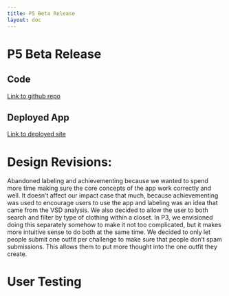 ```yaml
---
title: P5 Beta Release
layout: doc
---
```



# P5 Beta Release
## Code


[Link to github repo](https://github.com/dismint/outfinity)


## Deployed App


[Link to deployed site](https://outfinity-dismints-projects.vercel.app/)


# Design Revisions:
Abandoned labeling and achievementing because we wanted to spend more time making sure the core concepts of the app work correctly and well. It doesn’t affect our impact case that much, because achievementing was used to encourage users to use the app and labeling was an idea that came from the VSD analysis.
We also decided to allow the user to both search and filter by type of clothing within a closet. In P3, we envisioned doing this separately somehow to make it not too complicated, but it makes more intuitive sense to do both at the same time.
We decided to only let people submit one outfit per challenge to make sure that people don’t spam submissions. This allows them to put more thought into the one outfit they create.




<!--Accounts:
User: jen, password: kim - used for jennifer’s testing
User: populator, password: 1 - used for populating -->




# User Testing
<!--## User List→
We plan to interview three participants, who are all potential users of our system.
1. Ella Choi
2. Will Walling-Sotolongo 
3. Elijah Van Ryck de Groot - isn’t very interested in fashion but has expressed interest in getting help selecting outfits for more important occasions to make a good impression.


## Task List
Note - due to the nature of our app’s main functionality requiring a lot of user-submitted data, we chose to give our users a test account with closets pre-populated with clothes so that they could test the full functionality of Outfinity without having to populate a bunch of clothes themselves.








| Task Name        |  Instruction  |  Rationale |
| -------------    | ----------- | ---- |
| Login | Sign into the website with the username: test and password: test. | Logging in is very important, because a user must do it before they can access all of the features of the app. This is a warmup/starter task. |
| View Closet | Look at what clothes you own. | Is it obvious that clothes would be in the closets menu? Can users intuit what a main closet means (i.e. that it is all of their clothes)? Do users realize they can click on clothing items to open a page with details and notes? |
| Upload Clothing  | Add your favorite piece of clothing. | We want to see if it’s obvious that users would create clothing from the Closet menu, and we also want to see how intuitive the picture link upload system is so we know if we should provide more guidance. |
| Create Outfit | Put together an outfit using your clothes. | Is how to create an outfit intuitive? How do users interact with the different menus for types of clothing? Do users need more features, such as the ability to upload jewelry? Is it obvious how to delete and stack clothing? |
| Enter Challenge | Create an outfit for someone else on Outfinity. | We want to see if users can make the connection between the Challenges terminology and the idea of styling someone else. We also want to see if the difference between an outfit for a challenge and an outfit create for yourself is clear to users. |
| Create Challenge | Imagine you have a big work presentation coming up, and you’re not sure what to wear. How would you go about getting advice on what to wear from other people using Outfinity? | We want to see if users can successfully figure out how to make a challenge (from the My Challenges menu) and also see if they can figure out what the name and description fields of the challenge mean. We also want to see if users know where to find their currently active challenges. |
| End Challenge | (After submitting some entries to the user’s contest) Select an outfit to wear. | We want to see if the idea of a winner makes sense to users, and we also want to test to see if the idea of saving outfits vs. picking a winner of a challenge makes sense (that is, ideally, the user would like more than one of the entries and figure out they can save outfits to their outfits list and select multiple winners). |
| Create Minicloset | Imagine you’re going to college and you’re leaving some clothes behind at home. How do you allow people to style you with only the clothes you have? | We want to see if the minicloset idea is intuitive and also to see if creating miniclosets is intuitive from the Closets menu. |


